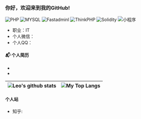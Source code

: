 ### 你好，欢迎来到我的GitHub!



![PHP](https://img.shields.io/badge/PHP-%E8%AF%AD%E8%A8%80-blue)
![MYSQL](https://img.shields.io/badge/MySQL-%E6%95%B0%E6%8D%AE%E5%BA%93-yellow)
![Fastadminl](https://img.shields.io/badge/Fastadmin-%E6%A1%86%E6%9E%B6-orange)
![ThinkPHP](https://img.shields.io/badge/ThinkPHP-%E6%A1%86%E6%9E%B6-green)
![Solidity](https://img.shields.io/badge/Solidity-%E6%95%B0%E6%8D%AE%E5%BA%93-brightgreen)
![小程序](https://img.shields.io/badge/%E5%B0%8F%E7%A8%8B%E5%BA%8F-%E5%BC%80%E5%8F%91-green)

- 职业：IT
- 个人微信：
- 个人QQ：


#### 📬 个人简历

- 

- 

|![Leo's github stats](https://github-readme-stats.vercel.app/api?username=jameslee-7&show_icons=true&locale=en&hide_border=true)|![My Top Langs](https://github-readme-stats.vercel.app/api/top-langs/?username=jameslee-7&locale=en&hide_border=true&layout=compact)|
|-|-|


#### 个人站

- 知乎: []()
